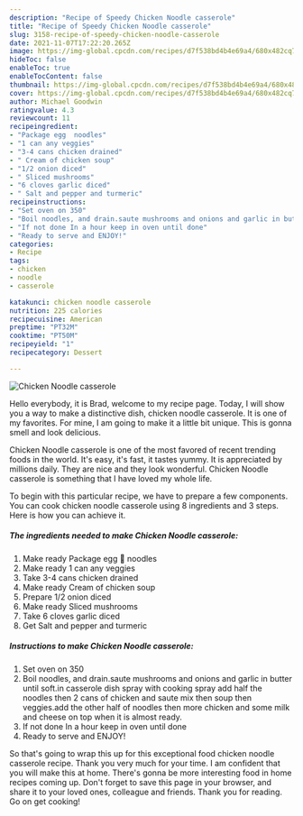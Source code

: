 ```yaml
---
description: "Recipe of Speedy Chicken Noodle casserole"
title: "Recipe of Speedy Chicken Noodle casserole"
slug: 3158-recipe-of-speedy-chicken-noodle-casserole
date: 2021-11-07T17:22:20.265Z
image: https://img-global.cpcdn.com/recipes/d7f538bd4b4e69a4/680x482cq70/chicken-noodle-casserole-recipe-main-photo.jpg
hideToc: false
enableToc: true
enableTocContent: false
thumbnail: https://img-global.cpcdn.com/recipes/d7f538bd4b4e69a4/680x482cq70/chicken-noodle-casserole-recipe-main-photo.jpg
cover: https://img-global.cpcdn.com/recipes/d7f538bd4b4e69a4/680x482cq70/chicken-noodle-casserole-recipe-main-photo.jpg
author: Michael Goodwin
ratingvalue: 4.3
reviewcount: 11
recipeingredient:
- "Package egg  noodles"
- "1 can any veggies"
- "3-4 cans chicken drained"
- " Cream of chicken soup"
- "1/2 onion diced"
- " Sliced mushrooms"
- "6 cloves garlic diced"
- " Salt and pepper and turmeric"
recipeinstructions:
- "Set oven on 350"
- "Boil noodles, and drain.saute mushrooms and onions and garlic in butter until soft.in casserole dish spray with cooking spray add half the noodles then 2 cans of chicken and saute mix then soup then veggies.add the other half of noodles then more chicken and some milk and cheese on top when it is almost ready."
- "If not done In a hour keep in oven until done"
- "Ready to serve and ENJOY!"
categories:
- Recipe
tags:
- chicken
- noodle
- casserole

katakunci: chicken noodle casserole 
nutrition: 225 calories
recipecuisine: American
preptime: "PT32M"
cooktime: "PT50M"
recipeyield: "1"
recipecategory: Dessert

---
```



![Chicken Noodle casserole](https://img-global.cpcdn.com/recipes/d7f538bd4b4e69a4/680x482cq70/chicken-noodle-casserole-recipe-main-photo.jpg)

Hello everybody, it is Brad, welcome to my recipe page. Today, I will show you a way to make a distinctive dish, chicken noodle casserole. It is one of my favorites. For mine, I am going to make it a little bit unique. This is gonna smell and look delicious.

Chicken Noodle casserole is one of the most favored of recent trending foods in the world. It's easy, it's fast, it tastes yummy. It is appreciated by millions daily. They are nice and they look wonderful. Chicken Noodle casserole is something that I have loved my whole life.




To begin with this particular recipe, we have to prepare a few components. You can cook chicken noodle casserole using 8 ingredients and 3 steps. Here is how you can achieve it.

<!--inarticleads1-->

##### The ingredients needed to make Chicken Noodle casserole:

1. Make ready Package egg 🥚 noodles
1. Make ready 1 can any veggies
1. Take 3-4 cans chicken drained
1. Make ready  Cream of chicken soup
1. Prepare 1/2 onion diced
1. Make ready  Sliced mushrooms
1. Take 6 cloves garlic diced
1. Get  Salt and pepper and turmeric




<!--inarticleads2-->

##### Instructions to make Chicken Noodle casserole:

1. Set oven on 350
1. Boil noodles, and drain.saute mushrooms and onions and garlic in butter until soft.in casserole dish spray with cooking spray add half the noodles then 2 cans of chicken and saute mix then soup then veggies.add the other half of noodles then more chicken and some milk and cheese on top when it is almost ready.
1. If not done In a hour keep in oven until done
1. Ready to serve and ENJOY!



So that's going to wrap this up for this exceptional food chicken noodle casserole recipe. Thank you very much for your time. I am confident that you will make this at home. There's gonna be more interesting food in home recipes coming up. Don't forget to save this page in your browser, and share it to your loved ones, colleague and friends. Thank you for reading. Go on get cooking!

